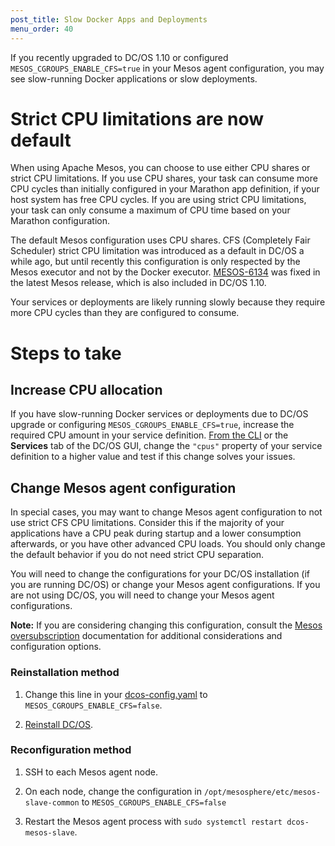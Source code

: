 ```yaml
---
post_title: Slow Docker Apps and Deployments
menu_order: 40
---
```


If you recently upgraded to DC/OS 1.10 or configured `MESOS_CGROUPS_ENABLE_CFS=true` in your Mesos agent configuration, you may see slow-running Docker applications or slow deployments.

# Strict CPU limitations are now default

When using Apache Mesos, you can choose to use either CPU shares or strict CPU limitations. If you use CPU shares, your task can consume more CPU cycles than initially configured in your Marathon app definition, if your host system has free CPU cycles. If you are using strict CPU limitations, your task can only consume a maximum of CPU time based on your Marathon configuration.

The default Mesos configuration uses CPU shares. CFS (Completely Fair Scheduler) strict CPU limitation was introduced as a default in DC/OS a while ago, but until recently this configuration is only respected by the Mesos executor and not by the Docker executor. [MESOS-6134](https://issues.apache.org/jira/browse/MESOS-6134) was fixed in the latest Mesos release, which is also included in DC/OS 1.10.

Your services or deployments are likely running slowly because they require more CPU cycles than they are configured to consume.

# Steps to take

## Increase CPU allocation

If you have slow-running Docker services or deployments due to DC/OS upgrade or configuring `MESOS_CGROUPS_ENABLE_CFS=true`, increase the required CPU amount in your service definition. [From the CLI](/1.10/deploying-services/update-user-service/) or the **Services** tab of the DC/OS GUI, change the `"cpus"` property of your service definition to a higher value and test if this change solves your issues.

## Change Mesos agent configuration

In special cases, you may want to change Mesos agent configuration to not use strict CFS CPU limitations. Consider this if the majority of your applications have a CPU peak during startup and a lower consumption afterwards, or you have other advanced CPU loads. You should only change the default behavior if you do not need strict CPU separation.

You will need to change the configurations for your DC/OS installation (if you are running DC/OS) or change your Mesos agent configurations. If you are not using DC/OS, you will need to change your Mesos agent configurations.

**Note:** If you are considering changing this configuration, consult the [Mesos oversubscription](http://mesos.apache.org/documentation/latest/oversubscription/) documentation for additional considerations and configuration options.

### Reinstallation method

1. Change this line in your [dcos-config.yaml]( https://github.com/dcos/dcos/blob/a7a30779663081198649caecb4d27165836e73ae/gen/dcos-config.yaml#L431) to `MESOS_CGROUPS_ENABLE_CFS=false`.

1. [Reinstall DC/OS](https://dcos.io/docs/1.10/installing/).

### Reconfiguration method

1. SSH to each Mesos agent node.

1. On each node, change the configuration in `/opt/mesosphere/etc/mesos-slave-common` to `MESOS_CGROUPS_ENABLE_CFS=false`

1. Restart the Mesos agent process with `sudo systemctl restart dcos-mesos-slave`.
